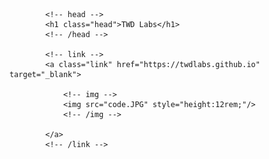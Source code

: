 

			<!-- head -->
			<h1 class="head">TWD Labs</h1>
			<!-- /head -->

			<!-- link -->
			<a class="link" href="https://twdlabs.github.io" target="_blank">
			
				<!-- img -->
				<img src="code.JPG" style="height:12rem;"/>
				<!-- /img -->
				
			</a>
			<!-- /link -->
